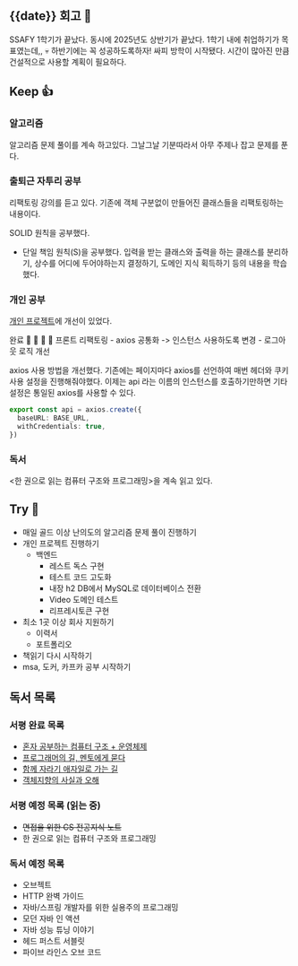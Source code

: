 ## {{date}} 회고 💬
SSAFY 1학기가 끝났다. 동시에 2025년도 상반기가 끝났다. 1학기 내에 취업하기가 목표였는데,, 💀 하반기에는 꼭 성공하도록하자! 싸피 방학이 시작됐다. 시간이 많아진 만큼 건설적으로 사용할 계획이 필요하다.

## Keep 👍
### 알고리즘
알고리즘 문제 풀이를 계속 하고있다. 그날그날 기분따라서 아무 주제나 잡고 문제를 푼다. 


### 출퇴근 자투리 공부
리팩토링 강의를 듣고 있다. 기존에 객체 구분없이 만들어진 클래스들을 리팩토링하는 내용이다. 

SOLID 원칙을 공부했다.

- 단일 책임 원칙(S)을 공부했다. 입력을 받는 클래스와 출력을 하는 클래스를 분리하기, 상수를 어디에 두어야하는지 결정하기, 도메인 지식 획득하기 등의 내용을 학습했다.

### 개인 공부
[개인 프로젝트](https://github.com/kimregular/mySettlement)에 개선이 있었다.

완료 🙌 🙌 🙌 🙌
프론트 리팩토링
	- axios 공통화 -> 인스턴스 사용하도록 변경
	- 로그아웃 로직 개선

axios 사용 방법을 개선했다. 기존에는 페이지마다 axios를 선언하여 매번 헤더와 쿠키 사용 설정을 진행해줘야했다. 이제는 api 라는 이름의 인스턴스를 호출하기만하면 기타 설정은 통일된 axios를 사용할 수 있다.

```ts
export const api = axios.create({  
  baseURL: BASE_URL,  
  withCredentials: true,  
})
```



### 독서
<한 권으로 읽는 컴퓨터 구조와 프로그래밍>을 계속 읽고 있다.

## Try 🧚
- 매일 골드 이상 난의도의 알고리즘 문제 풀이 진행하기
- 개인 프로젝트 진행하기
	-  백엔드
		- 레스트 독스 구현
		- 테스트 코드 고도화
		- 내장 h2 DB에서 MySQL로 데이터베이스 전환
		- Video 도메인 테스트
		- 리프레시토큰 구현
- 최소 1곳 이상 회사 지원하기
	-  이력서
	- 포트폴리오
- 책읽기 다시 시작하기
- msa, 도커, 카프카 공부 시작하기

## 독서 목록

### 서평 완료 목록
- [혼자 공부하는 컴퓨터 구조 + 운영체제](https://velog.io/@regular_jk_kim/혼자-공부하는-컴퓨터-구조-운영체제-를-읽고)
- [프로그래머의 길, 멘토에게 묻다](https://velog.io/@regular_jk_kim/프로그래머의-길-멘토에게-묻다-를-읽고-24jpq345)
- [함께 자라기 애자일로 가는 길](https://velog.io/@regular_jk_kim/함께-자라기-를-읽고)
- [객체지향의 사실과 오해](https://velog.io/@regular_jk_kim/객체지향의-사실과-오해-를-읽고)

###  서평 예정 목록 (읽는 중) 
- ~~면접을 위한 CS 전공지식 노트~~
- 한 권으로 읽는 컴퓨터 구조와 프로그래밍

### 독서 예정 목록
- 오브젝트
- HTTP 완벽 가이드
- 자바/스프링 개발자를 위한 실용주의 프로그래밍
- 모던 자바 인 액션
- 자바 성능 튜닝 이야기 
- 헤드 퍼스트 서블릿
- 파이브 라인스 오브 코드
